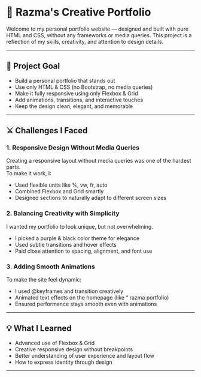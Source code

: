# 🌌 Razma's Creative Portfolio

Welcome to my personal portfolio website — designed and built with pure HTML and CSS, without any frameworks or media queries. This project is a reflection of my skills, creativity, and attention to design details.

---

## 🎯 Project Goal

- Build a personal portfolio that stands out
- Use only HTML & CSS (no Bootstrap, no media queries)
- Make it fully responsive using only Flexbox & Grid
- Add animations, transitions, and interactive touches
- Keep the design clean, elegant, and memorable

---

## ⚔️ Challenges I Faced

### 1. Responsive Design Without Media Queries
Creating a responsive layout without media queries was one of the hardest parts.  
To make it work, I:
- Used flexible units like %, vw, fr, auto
- Combined Flexbox and Grid smartly
- Designed sections to naturally adapt to different screen sizes

### 2. Balancing Creativity with Simplicity
I wanted my portfolio to look unique, but not overwhelming.
- I picked a purple & black color theme for elegance
- Used subtle transitions and hover effects
- Paid close attention to spacing, alignment, and font use

### 3. Adding Smooth Animations
To make the site feel dynamic:
- I used @keyframes and transition creatively
- Animated text effects on the homepage (like “ razma portfolio)
- Ensured performance stays smooth even with animations

---

## 💡 What I Learned

- Advanced use of Flexbox & Grid
- Creative responsive design without breakpoints
- Better understanding of user experience and layout flow
- How to express identity through design

---

